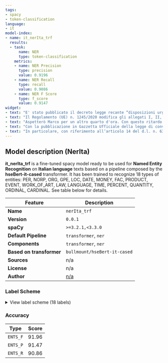 ```yaml
---
tags:
- spacy
- token-classification
language:
- it
model-index:
- name: it_nerIta_trf
  results:
  - task:
      name: NER
      type: token-classification
    metrics:
    - name: NER Precision
      type: precision
      value: 0.9196
    - name: NER Recall
      type: recall
      value: 0.9086
    - name: NER F Score
      type: f_score
      value: 0.9147
widget:
- text: "E' stato pubblicato il decreto legge recante “disposizioni urgenti per il superamento delle misure di contrasto alla diffusione dell'epidemia da COVID-19, in conseguenza della cessazione dello stato di emergenza” prevista al 31 marzo 2022 (D.L. 24 marzo 2022, n. 24)."
- text: "Il Regolamento (UE) n. 1245/2020 modifica gli allegati I, II, IV e V del Regolamento cardine relativo ai MOCA in materiale plastico (Materiali e Oggetti destinati a venire in Contatto con prodotti Alimentari), ovvero il Regolamento (UE) n. 10/2011."	  
- text: "Aspetterò Marco per un altro quarto d'ora. Con questo ritardo rischio di prendere una multa di 40 euro. Oggi ho fatto 3 km di corsa in compagnia della musica con il mio I-Phone. Oggi ho ascoltato anche 'L'anno che verrà' di Lucio Dalla."
- text: "Con la pubblicazione in Gazzetta Ufficiale della legge di conversione del c.d. decreto Sostegni ter sono previste disposizioni per l'ingresso in Italia per lavoro dei nomadi digitali e lavoratori da remoto (Legge 28 marzo 2022, n. 25).\r\nL’Agenzia delle Entrate analizza le novità in materia di imposta di registro, IVA e IRAP contenute nel decreto Milleproroghe 2022. In particolare, si ricorda il rinvio del termine per regolarizzare gli omessi versamenti IRAP per errata applicazione dell’esonero previsto dal decreto Rilancio (Agenzia Entrate, circolare n. 8/E/2022; art. 20-bis, D.L. n. 228/2021 conv. l. 15/2022; art. 1-bis D.L. n. 146/2021)."
- text: "In particolare, con riferimento all’articolo 14 del d.l. n. 63 del 2013, concernente detrazioni per interventi di efficienza energetica (ecobonus), la lettera a), n. 1), del comma 37 art. 1 della Legge di Bilancio 2022 proroga dal 31 dicembre 2021 al 31 dicembre 2024 il termine previsto per avvalersi di tali detrazioni: nella misura del 65 per cento per le spese sostenute per taluni interventi; -nelle misure del 70 o del 75 per cento per le spese sostenute per gli interventi di cui al comma 2-quater7 del citato articolo 14, effettuati sulle parti comuni degli edifici."
---
```

## Model description (NerIta)
**it_nerIta_trf** is a fine-tuned spacy model ready to be used for **Named Entity Recognition** on **Italian language** texts based on a pipeline composed by the **hseBert-it-cased** transformer.
It has been trained to recognize 18 types of entities: PER, NORP, ORG, GPE, LOC, DATE, MONEY, FAC, PRODUCT, EVENT, WORK_OF_ART, LAW, LANGUAGE, TIME, PERCENT, QUANTITY, ORDINAL, CARDINAL. See table below for details.

| Feature | Description |
| --- | --- |
| **Name** | `nerIta_trf` |
| **Version** | `0.0.1` |
| **spaCy** | `>=3.2.1,<3.3.0` |
| **Default Pipeline** | `transformer`, `ner` |
| **Components** | `transformer`, `ner` |
| **Based on transformer** | `bullmount/hseBert-it-cased` |
| **Sources** | n/a |
| **License** | n/a |
| **Author** | [n/a]() |

### Label Scheme

<details>

<summary>View label scheme (18 labels)</summary>

Predicts 18 tags:

| **tag**                        | **meaning** |
|---------------------------------|-----------|
| PER         | People, including fictional. | 
| NORP         | Nationalities or religious or political groups. | 
| ORG         | Companies, agencies, institutions, etc. | 
| GPE         | Countries, cities, states. | 
| LOC         | Non-GPE locations, mountain ranges, bodies of water. | 
| DATE         | Absolute or relative dates or periods. | 
| MONEY         | Monetary values, including unit. | 
| FAC         | Buildings, airports, highways, bridges, etc. | 
| PRODUCT         | Objects, vehicles, foods, etc. (Not services.) | 
| EVENT         | Named hurricanes, battles, wars, sports events, etc. |
| WORK_OF_ART | Titles of books, songs, etc. |
| LAW | Named documents made into laws. |
| LANGUAGE | Any named language. |
| TIME | Times smaller than a day. |
| PERCENT | Percentage, including "%". |
| QUANTITY | Measurements, as of weight or distance.|
| ORDINAL | "first", "second", etc.|
| CARDINAL | Numerals that do not fall under another type. |
| MISC         | other name |

</details>

### Accuracy
| Type | Score |
| --- | --- |
| `ENTS_F` | 91.96 |
| `ENTS_P` | 91.47 |
| `ENTS_R` | 90.86 |